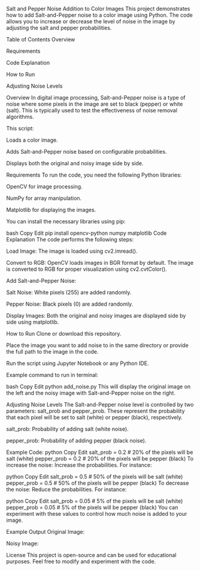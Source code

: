 
Salt and Pepper Noise Addition to Color Images
This project demonstrates how to add Salt-and-Pepper noise to a color image using Python. The code allows you to increase or decrease the level of noise in the image by adjusting the salt and pepper probabilities.

Table of Contents
Overview

Requirements

Code Explanation

How to Run

Adjusting Noise Levels

Overview
In digital image processing, Salt-and-Pepper noise is a type of noise where some pixels in the image are set to black (pepper) or white (salt). This is typically used to test the effectiveness of noise removal algorithms.

This script:

Loads a color image.

Adds Salt-and-Pepper noise based on configurable probabilities.

Displays both the original and noisy image side by side.

Requirements
To run the code, you need the following Python libraries:

OpenCV for image processing.

NumPy for array manipulation.

Matplotlib for displaying the images.

You can install the necessary libraries using pip:

bash
Copy
Edit
pip install opencv-python numpy matplotlib
Code Explanation
The code performs the following steps:

Load Image: The image is loaded using cv2.imread().

Convert to RGB: OpenCV loads images in BGR format by default. The image is converted to RGB for proper visualization using cv2.cvtColor().

Add Salt-and-Pepper Noise:

Salt Noise: White pixels (255) are added randomly.

Pepper Noise: Black pixels (0) are added randomly.

Display Images: Both the original and noisy images are displayed side by side using matplotlib.

How to Run
Clone or download this repository.

Place the image you want to add noise to in the same directory or provide the full path to the image in the code.

Run the script using Jupyter Notebook or any Python IDE.

Example command to run in terminal:

bash
Copy
Edit
python add_noise.py
This will display the original image on the left and the noisy image with Salt-and-Pepper noise on the right.

Adjusting Noise Levels
The Salt-and-Pepper noise level is controlled by two parameters: salt_prob and pepper_prob. These represent the probability that each pixel will be set to salt (white) or pepper (black), respectively.

salt_prob: Probability of adding salt (white noise).

pepper_prob: Probability of adding pepper (black noise).

Example Code:
python
Copy
Edit
salt_prob = 0.2  # 20% of the pixels will be salt (white)
pepper_prob = 0.2  # 20% of the pixels will be pepper (black)
To increase the noise:
Increase the probabilities. For instance:

python
Copy
Edit
salt_prob = 0.5  # 50% of the pixels will be salt (white)
pepper_prob = 0.5  # 50% of the pixels will be pepper (black)
To decrease the noise:
Reduce the probabilities. For instance:

python
Copy
Edit
salt_prob = 0.05  # 5% of the pixels will be salt (white)
pepper_prob = 0.05  # 5% of the pixels will be pepper (black)
You can experiment with these values to control how much noise is added to your image.

Example Output
Original Image:

Noisy Image:

License
This project is open-source and can be used for educational purposes. Feel free to modify and experiment with the code.
